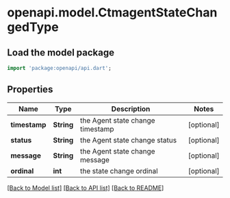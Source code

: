 # openapi.model.CtmagentStateChangedType

## Load the model package
```dart
import 'package:openapi/api.dart';
```

## Properties
Name | Type | Description | Notes
------------ | ------------- | ------------- | -------------
**timestamp** | **String** | the Agent state change timestamp | [optional] 
**status** | **String** | the Agent state change status | [optional] 
**message** | **String** | the Agent state change message | [optional] 
**ordinal** | **int** | the state change ordinal | [optional] 

[[Back to Model list]](../README.md#documentation-for-models) [[Back to API list]](../README.md#documentation-for-api-endpoints) [[Back to README]](../README.md)


